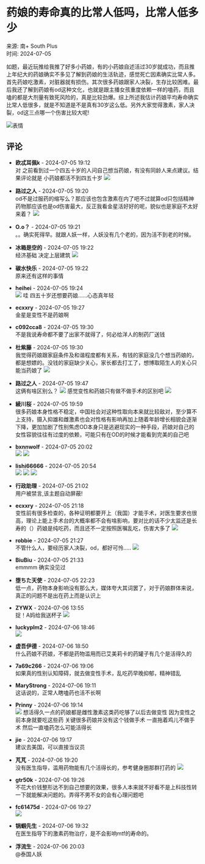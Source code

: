 # 药娘的寿命真的比常人低吗，比常人低多少

来源: 南+ South Plus  
时间: 2024-07-05  

如题，最近玩推给我推了好多小药娘，有的小药娘自述活过30岁就成功，而且推上年纪大的药娘确实不多见了解到药娘的生活轨迹，感觉死亡因素确实比常人多。首先药娘吃激素，对脏器就有损伤。其次很多药娘跟家人决裂，生存比较困难。最后我还了解到药娘有od这种文化，也就是跟主播女孩重度依赖一样的嗑药，而且嗑的都是大剂量有致死风险的，真是比较劲爆。综上所述我估计药娘平均寿命确实比常人低很多，就是不知道是不是真有30岁这么低。另外大家觉得激素，家人决裂，od这三点哪一个伤害比较大呢!

![表情](images/post/smile/smallface/face009.jpg)

## 评论

- **欧忒耳佩k** - 2024-07-05 19:12  
  对 之前看到过一个四五十岁的人问自己想当药娘，有没有同龄人来点建议。结果评论就是 小药娘都活不到四五十岁 ![](images/post/smile/smallface/face101.jpg)

- **路过之人** - 2024-07-05 19:20  
  od不是过服药的缩写么？那应该也包含激素在内了吧不过就算od只包括精神药物那应该也是od伤害最大，反正我看金星活好好的呢，貌似也是家庭不太好来着？ ![](images/post/smile/smallface/face039.jpg)

- **O.o？** - 2024-07-05 19:21  
  。。确实死得早。就跟人妖一样，人妖没有几个老的，因为活不到老的时候。

- **冰箱是空的** - 2024-07-05 19:22  
  经济基础 决定上层建筑 ![](images/post/smile/smallface/face093.jpg)

- **碳水快乐** - 2024-07-05 19:22  
  原来还有这样的事情

- **heihei** - 2024-07-05 19:24  
  ![](images/post/smile/smallface/face056.jpg) 哇 四五十岁还想要药娘……心态真年轻

- **ecxxry** - 2024-07-05 19:27  
  金星是变性不是药娘啊

- **c092cca8** - 2024-07-05 19:30  
  不是我说寿命都不要了出家不就得了，何必给洋人的制药厂送钱

- **杜紫藤** - 2024-07-05 19:30  
  我觉得药娘跟家庭条件及和谐程度都有关系，有钱的家庭没几个想当药娘的，都是想嫖的。没钱的家庭缺少关心，家长都去打工了，想博取陌生人的关心只能当药娘了 ![](images/post/smile/smallface/face077.gif)

- **路过之人** - 2024-07-05 19:47  
  这俩有啥区别么？ ![](images/post/smile/smallface/face108.jpg) 感觉变性和药娘只有做不做手术的区别吧 ![](images/post/smile/smallface/face039.jpg)

- **綾川桜** - 2024-07-05 19:59  
  很多药娘本身性格不稳定，中国社会对这种性取向本来就比较敌对，至少算不上支持，摄入抑雄和雌激素也会对性格有影响再加上随着年龄增长相貌会逐渐下降，更加加剧了性别焦虑OD本身只是逃避现实的一种手段，药娘对自己的女性容貌往往有过度的依赖，可能只有在OD的时候才能看到完美的自己吧

- **bxnnwolf** - 2024-07-05 20:02  
  ![](images/post/smile/smallface/face027.jpg) ![](images/post/smile/smallface/face027.jpg)

- **lishi66666** - 2024-07-05 20:54  
  ![](images/post/smile/smallface/face002.jpg) ![](images/post/smile/smallface/face002.jpg) ![](images/post/smile/smallface/face002.jpg)

- **行政助理** - 2024-07-05 21:02  
  用户被禁言,该主题自动屏蔽!

- **ecxxry** - 2024-07-05 21:18  
  变性前有很多检查的，各种证明都要开上（我国）才能手术，对医生要求也很高，理论上能上手术台的大概率都不会有啥影响，要对比的话不少太监还是长寿的（）药娘是纯吃药，而且还不一定按照医嘱乱吃，伤害大多了 ![](images/post/smile/smallface/face040.jpg)

- **robbie** - 2024-07-05 21:27  
  不管什么人，要经历家人决裂，od，都好可怜..... ![](images/post/smile/smallface/face093.jpg)

- **BiuBiu** - 2024-07-05 21:33  
  emmmm 确实没见过

- **堕ちた天使** - 2024-07-05 22:23  
  低一点，药物本身影响没有那么大，媒体夸大其词罢了，对于药娘群体来说，真正的问题不是出在药上而是认识上

- **ZYWX** - 2024-07-06 13:55  
  捉！A妈给我送杯子 ![](images/post/smile/smallface/face076.jpg)

- **luckyplm2** - 2024-07-06 18:46  
  ![](images/post/smile/smallface/face077.gif)

- **虚吾伊德** - 2024-07-06 18:50  
  什么药娘不药娘，不都是药物滥用而已艾美莉卡的药罐子有几个是活得久的

- **7a69c266** - 2024-07-06 19:06  
  如果真的性别认知障碍，就去做变性手术，乱吃药早晚抑郁，精神错乱

- **MaryStrong** - 2024-07-06 19:11  
  这话说的，正常人瞎嗑药也活不长啊

- **Prinny** - 2024-07-06 19:14  
  ![](images/post/smile/smallface/face020.jpg) 想活得久一点的药娘都是雌性激素这类药吃够了以后去做变性 因为变性之前本身就要吃这些药 关键很多药娘并没有这个钱做手术 一直拖着鸡儿不做手术 然后一直嗑药怎么可能活得长

- **jie** - 2024-07-06 19:17  
  建议去美国，可以直接当议员

- **芃芃** - 2024-07-06 19:20  
  没有医生指导，滥用药物能有几个活得长的，参考健身圈那群打药的 ![](images/post/smile/smallface/face040.jpg)

- **gtr50k** - 2024-07-06 19:26  
  不花大价钱整形达不到自己想要的效果，很多人本来就不好看不是上科技性转一下就能解决问题的。弄得不男不女的会有心理问题吧

- **fc61475d** - 2024-07-06 19:27  
  ![](images/post/smile/smallface/face113.jpg)

- **锅蝈先生** - 2024-07-06 19:32  
  在医生指导下的激素药物治疗，是不会影响mtf的寿命的。

- **浮流生** - 2024-07-06 20:03  
  @泰国人妖